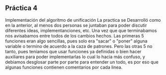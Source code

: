 ## Práctica 4

Implementación del algoritmo de unificación
La practica se Desarrolló como en la anterior, al menos dos personas se juntaban
para poder discutir diferentes ideas, implementanciones, etc. Una vez que que terminabamos
nos avisabamos entre todos de los cambios hechos.
Las primeras 5 funciones eran algo sencillas, pues solo era "sacar" o "poner" alguna
variable o termino de acuerdo a la caza de patrones.
Pero las otras 5 no tanto, pues teniamos que usar funciones ya definidas o bien hacer auxiliares
para poder implementarlas lo cual lo hacia más confuso, y debiamos desglosar parte por parte para
entender un todo, es por eso que algunas funciones contienen comentarios por cada linea.